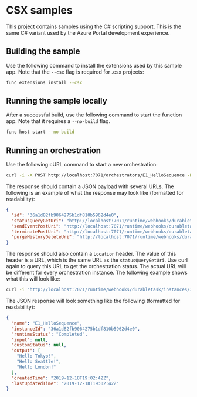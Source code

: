 # CSX samples

This project contains samples using the C# scripting support. This is the same C# variant used by the Azure Portal development experience.

## Building the sample

Use the following command to install the extensions used by this sample app. Note that the `--csx` flag is required for .csx projects:

```bash
func extensions install --csx
```

## Running the sample locally

After a successful build, use the following command to start the function app. Note that it requires a `--no-build` flag.

```bash
func host start --no-build
```

## Running an orchestration

Use the following cURL command to start a new orchestration:

```bash
curl -i -X POST http://localhost:7071/orchestrators/E1_HelloSequence -H "Content-Length: 0"
```

The response should contain a JSON payload with several URLs. The following is an example of what the response may look like (formatted for readability):

```json
{
  "id": "36a1d82fb9064275b1df810b5962d4e0",
  "statusQueryGetUri": "http://localhost:7071/runtime/webhooks/durabletask/instances/36a1d82fb9064275b1df810b5962d4e0?taskHub=SampleHubCsx&connection=Storage&code=1sGdXsmh9c1Yglp9ihYRzqRwx7cbbhrfdig2qKAd9v9Ju1gaacUuFg==",
  "sendEventPostUri": "http://localhost:7071/runtime/webhooks/durabletask/instances/36a1d82fb9064275b1df810b5962d4e0/raiseEvent/{eventName}?taskHub=SampleHubCsx&connection=Storage&code=1sGdXsmh9c1Yglp9ihYRzqRwx7cbbhrfdig2qKAd9v9Ju1gaacUuFg==",
  "terminatePostUri": "http://localhost:7071/runtime/webhooks/durabletask/instances/36a1d82fb9064275b1df810b5962d4e0/terminate?reason={text}&taskHub=SampleHubCsx&connection=Storage&code=1sGdXsmh9c1Yglp9ihYRzqRwx7cbbhrfdig2qKAd9v9Ju1gaacUuFg==",
  "purgeHistoryDeleteUri": "http://localhost:7071/runtime/webhooks/durabletask/instances/36a1d82fb9064275b1df810b5962d4e0?taskHub=SampleHubCsx&connection=Storage&code=1sGdXsmh9c1Yglp9ihYRzqRwx7cbbhrfdig2qKAd9v9Ju1gaacUuFg=="
}
```

The response should also contain a `Location` header. The value of this header is a URL, which is the same URL as the `statusQueryGetUri`. Use curl again to query this URL to get the orchestration status. The actual URL will be different for every orchestration instance. The following example shows what this will look like:

```bash
curl -i "http://localhost:7071/runtime/webhooks/durabletask/instances/36a1d82fb9064275b1df810b5962d4e0?taskHub=SampleHubCsx&connection=Storage&code=1sGdXsmh9c1Yglp9ihYRzqRwx7cbbhrfdig2qKAd9v9Ju1gaacUuFg=="
```

The JSON response will look something like the following (formatted for readability):

```JSON
{
  "name": "E1_HelloSequence",
  "instanceId": "36a1d82fb9064275b1df810b5962d4e0",
  "runtimeStatus": "Completed",
  "input": null,
  "customStatus": null,
  "output": [
    "Hello Tokyo!",
    "Hello Seattle!",
    "Hello London!"
  ],
  "createdTime": "2019-12-18T19:02:42Z",
  "lastUpdatedTime": "2019-12-18T19:02:42Z"
}
```
